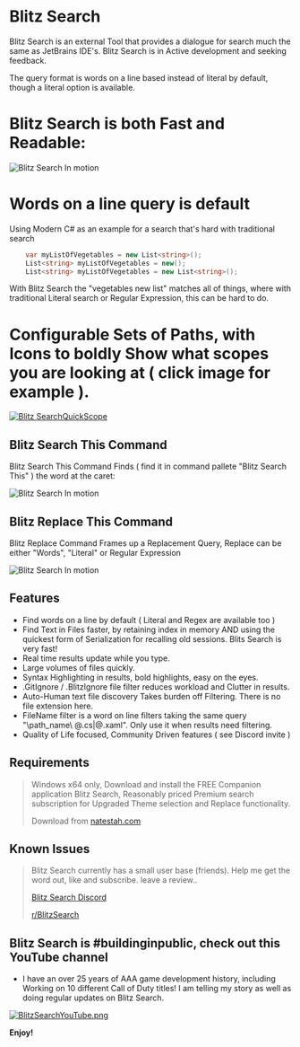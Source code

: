 ﻿# Blitz Search

Blitz Search is an external Tool that provides a dialogue for search much the same as JetBrains IDE's. Blitz Search is in Active development and seeking feedback.

The query format is words on a line based instead of literal by default, though a literal option is available.

# Blitz Search is both Fast and Readable:

![Blitz Search In motion](https://blitzsearch.s3.us-east-2.amazonaws.com/AnimateBlitzUpdated.gif)

# Words on a line query is default

Using Modern C# as an example for a search that's hard with traditional search

```csharp
    var myListOfVegetables = new List<string>();
    List<string> myListOfVegetables = new();
    List<string> myListOfVegetables = new List<string>();
```

With Blitz Search the "vegetables new list" matches all of things, where with traditional Literal search or Regular Expression, this can be hard to do.


# Configurable Sets of Paths, with Icons to boldly Show what scopes you are looking at ( click image for example ).

[![Blitz SearchQuickScope](https://blitzsearch.s3.us-east-2.amazonaws.com/BlitzQuickScope.png)](https://youtube.com/shorts/k2wyDA6onqM)


## Blitz Search This Command

Blitz Search This Command Finds ( find it in command pallete "Blitz Search This" ) the word at the caret:

![Blitz Search In motion](https://blitzsearch.s3.us-east-2.amazonaws.com/ThemeMatchUpdated.png)

## Blitz Replace This Command

Blitz Replace Command Frames up a Replacement Query, Replace can be either "Words", "Literal" or Regular Expression

![Blitz Search In motion](https://blitzsearch.s3.us-east-2.amazonaws.com/BlitzReplaceWBG.png)

## Features

* Find words on a line by default ( Literal and Regex are available too )
* Find Text in Files faster, by retaining index in memory AND using the quickest form of Serialization for recalling old sessions.  Blits Search is very fast! 
* Real time results update while you type.  
* Large volumes of files quickly. 
* Syntax Highlighting in results, bold highlights, easy on the eyes.
* .GitIgnore / .BlitzIgnore file filter reduces workload and Clutter in results.
* Auto-Human text file discovery Takes burden off Filtering.  There is no file extension here.
* FileName filter is a word on line filters taking the same query "\path_name\ @.cs|@.xaml". Only use it when results need filtering.
* Quality of Life focused, Community Driven features ( see Discord invite )


## Requirements
> Windows x64 only, Download and install the FREE Companion application Blitz Search, Reasonably priced Premium search subscription for Upgraded Theme selection and Replace functionality.
>
> Download from
> [natestah.com](https://natestah.com/)

## Known Issues

> Blitz Search currently has a small user base (friends).  Help me get the word out, like and subscribe. leave a review..
> 
> [Blitz Search Discord](https://discord.com/invite/UYPwQY9ngm)
>
> [r/BlitzSearch](https://www.reddit.com/r/BlitzSearch/)


## Blitz Search is #buildinginpublic, check out this YouTube channel

* I have an over 25 years of AAA game development history, including Working on 10 different Call of Duty titles! I am telling my story as well as doing regular updates on Blitz Search.

[![BlitzSearchYouTube.png](https://blitzsearch.s3.us-east-2.amazonaws.com/BlitzSearchYouTube.png 'Blitz Search Youtube Channel')](https://blitzsearch.s3.us-east-2.amazonaws.com/BlitzSearchYouTube.png)

**Enjoy!**
